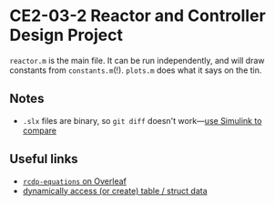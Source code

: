 # CE2-03-2 Reactor and Controller Design Project

`reactor.m` is the main file. It can be run independently, and will draw constants from `constants.m`(!). `plots.m` does what it says on the tin.

## Notes

- `.slx` files are binary, so `git diff` doesn't work—[use Simulink to compare](https://uk.mathworks.com/help/simulink/ug/merge-simulink-models-from-the-comparison-report.html)

## Useful links

- [`rcdp-equations` on Overleaf](https://www.overleaf.com/project/5c6e80e80219993c39a6dd8a)
- [dynamically access (or create) table / struct data](https://uk.mathworks.com/help/matlab/matlab_prog/generate-field-names-from-variables.html)
